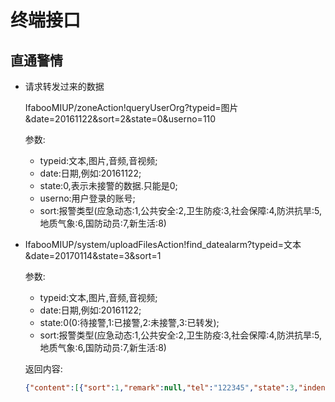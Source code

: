 # 终端接口

## 直通警情

- 请求转发过来的数据

  IfabooMIUP/zoneAction!queryUserOrg?typeid=图片&date=20161122&sort=2&state=0&userno=110

  参数:

  - typeid:文本,图片,音频,音视频;
  - date:日期,例如:20161122;
  - state:0,表示未接警的数据.只能是0;
  - userno:用户登录的账号;
  - sort:报警类型(应急动态:1,公共安全:2,卫生防疫:3,社会保障:4,防洪抗旱:5,地质气象:6,国防动员:7,新生活:8)

- IfabooMIUP/system/uploadFilesAction!find_datealarm?typeid=文本&date=20170114&state=3&sort=1

  参数:

  - typeid:文本,图片,音频,音视频;
  - date:日期,例如:20161122;
  - state:0(0:待接警,1:已接警,2:未接警,3:已转发);
  - sort:报警类型(应急动态:1,公共安全:2,卫生防疫:3,社会保障:4,防洪抗旱:5,地质气象:6,国防动员:7,新生活:8)

  返回内容:

  ```json
  {"content":[{"sort":1,"remark":null,"tel":"122345","state":3,"indentid":"111112201701140853180","userno":"111112","textDescription":null,"content":"大风黄色预警 12小时内可能受大风影响,平均风力为8～9级，或者阵风9～10级并可能持续。 防御指南： 1\. 政府及相关部门按照职责做好防大风工作； 2\. 停止露天活动和高空等户外危险作业，危险地带人员和危房居民尽量转到避风场所避风； 3\. 相关水域水上作业和过往船舶采取积极的应对措施，加固港口设施，防止船舶走锚、搁浅和碰撞； 4\. 切断户外危险电源，妥善安置易受大风影响的室外物品，遮盖建筑物资. ","title":"11","address":"顺义","typeid":"文本","uploadtime":"08:57:56","personalname":"张","uploaddata":"20170114","namepath":[{"name":null,"mediafullpath":null}]}]}
  ```
